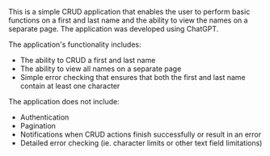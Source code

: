 This is a simple CRUD application that enables the user to perform basic functions on a first and last name and the ability to view the names on a separate page. The application was developed using ChatGPT.

The application's functionality includes:

- The ability to CRUD a first and last name
- The ability to view all names on a separate page
- Simple error checking that ensures that both the first and last name contain at least one character

The application does not include:

- Authentication
- Pagination
- Notifications when CRUD actions finish successfully or result in an error
- Detailed error checking (ie. character limits or other text field limitations)
